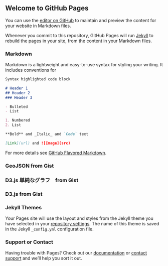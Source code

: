 ## Welcome to GitHub Pages

You can use the [editor on GitHub](https://github.com/hh-hh-hh/hh-hh-hh.github.io/edit/master/index.md) to maintain and preview the content for your website in Markdown files.

Whenever you commit to this repository, GitHub Pages will run [Jekyll](https://jekyllrb.com/) to rebuild the pages in your site, from the content in your Markdown files.

### Markdown

Markdown is a lightweight and easy-to-use syntax for styling your writing. It includes conventions for

```markdown
Syntax highlighted code block

# Header 1
## Header 2
### Header 3

- Bulleted
- List

1. Numbered
2. List

**Bold** and _Italic_ and `Code` text

[Link](url) and ![Image](src)
```

For more details see [GitHub Flavored Markdown](https://guides.github.com/features/mastering-markdown/).

### GeoJSON from Gist

<script src="https://gist.github.com/hh-hh-hh/1bb530522447b146f83d4af624cfed49.js"></script>

### D3.js 単純なグラフ　from Gist
<script src="https://gist.github.com/hh-hh-hh/07dc2344eafcfa0eefc3154ecb47ebb1.js"></script>

### D3.js from Gist
<script src="https://gist.github.com/hh-hh-hh/7a4d4b492096e23b4f8c684567ae246c.js"></script>

### Jekyll Themes

Your Pages site will use the layout and styles from the Jekyll theme you have selected in your [repository settings](https://github.com/hh-hh-hh/hh-hh-hh.github.io/settings). The name of this theme is saved in the Jekyll `_config.yml` configuration file.

### Support or Contact

Having trouble with Pages? Check out our [documentation](https://help.github.com/categories/github-pages-basics/) or [contact support](https://github.com/contact) and we’ll help you sort it out.


